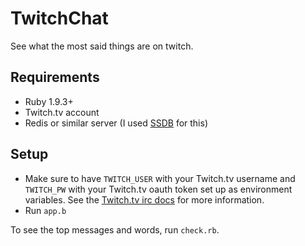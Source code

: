 TwitchChat
==========

See what the most said things are on twitch.

Requirements
----
* Ruby 1.9.3+
* Twitch.tv account
* Redis or similar server (I used [SSDB] for this)


[SSDB]:http://www.ideawu.com/ssdb/

Setup
----
* Make sure to have `TWITCH_USER` with your Twitch.tv username and `TWITCH_PW` with your Twitch.tv oauth token set up as environment variables. See the [Twitch.tv irc docs] for more information.
* Run `app.b`

[Twitch.tv irc docs]:http://help.twitch.tv/customer/portal/articles/1302780-twitch-irc

To see the top messages and words, run `check.rb`. 
